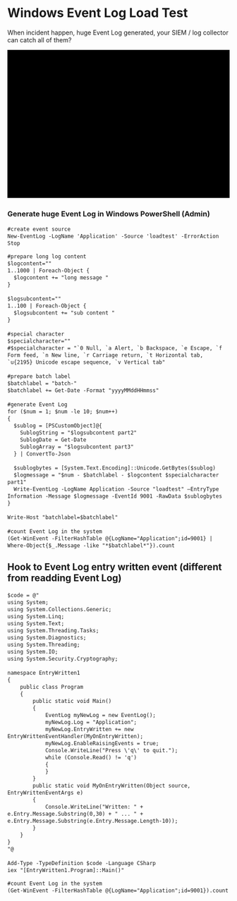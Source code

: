 # Windows Event Log Load Test

When incident happen, huge Event Log generated, your SIEM / log collector can catch all of them?

![alt text](https://github.com/eddiechu/Event-Log-Load-Test/blob/main/eventlogloadtest.gif?raw=truehttps://github.com/eddiechu/Event-Log-Load-Test/blob/main/eventlogloadtest.gif?raw=true)

### Generate huge Event Log in Windows PowerShell (Admin)

```
#create event source
New-EventLog -LogName 'Application' -Source 'loadtest' -ErrorAction Stop
```

```
#prepare long log content
$logcontent=""
1..1000 | Foreach-Object {
  $logcontent += "long message "
}

$logsubcontent=""
1..100 | Foreach-Object {
  $logsubcontent += "sub content "
}

#special character
$specialcharacter=""
#$specialcharacter = "`0 Null, `a Alert, `b Backspace, `e Escape, `f Form feed, `n New line, `r Carriage return, `t Horizontal tab, `u{2195} Unicode escape sequence, `v Vertical tab"

#prepare batch label
$batchlabel = "batch-"
$batchlabel += Get-Date -Format "yyyyMMddHHmmss"

#generate Event Log
for ($num = 1; $num -le 10; $num++)
{
  $sublog = [PSCustomObject]@{
    SublogString = "$logsubcontent part2"
    SublogDate = Get-Date
    SublogArray = "$logsubcontent part3"
  } | ConvertTo-Json

  $sublogbytes = [System.Text.Encoding]::Unicode.GetBytes($sublog)
  $logmessage = "$num - $batchlabel - $logcontent $specialcharacter part1"
  Write-EventLog -LogName Application -Source "loadtest" –EntryType Information -Message $logmessage -EventId 9001 -RawData $sublogbytes
}

Write-Host "batchlabel=$batchlabel"

#count Event Log in the system
(Get-WinEvent -FilterHashTable @{LogName="Application";id=9001} | Where-Object{$_.Message -like "*$batchlabel*"}).count
```

## Hook to Event Log entry written event (different from readding Event Log)
```
$code = @"
using System;
using System.Collections.Generic;
using System.Linq;
using System.Text;
using System.Threading.Tasks;
using System.Diagnostics;
using System.Threading;
using System.IO;
using System.Security.Cryptography;

namespace EntryWritten1
{
    public class Program
    {
        public static void Main()
        {
            EventLog myNewLog = new EventLog();
            myNewLog.Log = "Application";
            myNewLog.EntryWritten += new EntryWrittenEventHandler(MyOnEntryWritten);
            myNewLog.EnableRaisingEvents = true;
            Console.WriteLine("Press \'q\' to quit.");
            while (Console.Read() != 'q')
            {
            }
        }
        public static void MyOnEntryWritten(Object source, EntryWrittenEventArgs e)
        {
            Console.WriteLine("Written: " + e.Entry.Message.Substring(0,30) + " ... " + e.Entry.Message.Substring(e.Entry.Message.Length-10));
        }
    }
}
"@

Add-Type -TypeDefinition $code -Language CSharp	
iex "[EntryWritten1.Program]::Main()"

```


```
#count Event Log in the system
(Get-WinEvent -FilterHashTable @{LogName="Application";id=9001}).count
```


